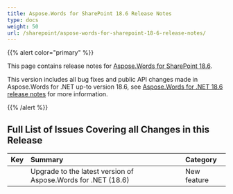 ```yaml
---
title: Aspose.Words for SharePoint 18.6 Release Notes
type: docs
weight: 50
url: /sharepoint/aspose-words-for-sharepoint-18-6-release-notes/
---
```


{{% alert color="primary" %}} 

This page contains release notes for [Aspose.Words for SharePoint 18.6](https://downloads.aspose.com/words/sharepoint/new-releases/aspose.words-for-sharepoint-18.6/).

This version includes all bug fixes and public API changes made in Aspose.Words for .NET up-to version 18.6, see [Aspose.Words for .NET 18.6 release notes](https://docs.aspose.com/display/wordsnet/Aspose.Words+for+.NET+18.6+Release+Notes) for more information.

{{% /alert %}} 

## Full List of Issues Covering all Changes in this Release

|Key|Summary|Category|
| :- | :- | :- |
| |Upgrade to the latest version of Aspose.Words for .NET (18.6)|New feature|

